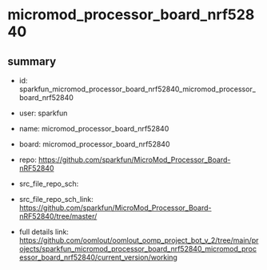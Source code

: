 # micromod_processor_board_nrf52840
 
## summary 
* id: sparkfun_micromod_processor_board_nrf52840_micromod_processor_board_nrf52840
* user: sparkfun
* name: micromod_processor_board_nrf52840
* board: micromod_processor_board_nrf52840
* repo: https://github.com/sparkfun/MicroMod_Processor_Board-nRF52840



* src_file_repo_sch: 
* src_file_repo_sch_link: https://github.com/sparkfun/MicroMod_Processor_Board-nRF52840/tree/master/
* full details link: https://github.com/oomlout/oomlout_oomp_project_bot_v_2/tree/main/projects/sparkfun_micromod_processor_board_nrf52840_micromod_processor_board_nrf52840/current_version/working  







